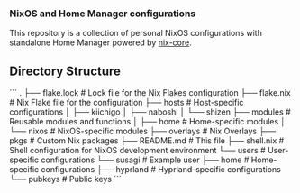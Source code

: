### NixOS and Home Manager configurations

This repository is a collection of personal NixOS configurations with standalone Home Manager powered by [nix-core](https://github.com/sid115/nix-core).

## Directory Structure

´´´
.
├── flake.lock            # Lock file for the Nix Flakes configuration
├── flake.nix             # Nix Flake file for the configuration
├── hosts                 # Host-specific configurations
│   ├── kiichigo
│   ├── naboshi
│   └── shizen
├── modules               # Reusable modules and functions
│   ├── home              # Home-specific modules
│   └── nixos             # NixOS-specific modules
├── overlays              # Nix Overlays
├── pkgs                  # Custom Nix packages
├── README.md             # This file
├── shell.nix             # Shell configuration for NixOS development environment
└── users                 # User-specific configurations
    └── susagi            # Example user
        ├── home          # Home-specific configurations
        ├── hyprland      # Hyprland-specific configurations
        └── pubkeys       # Public keys
´´´

